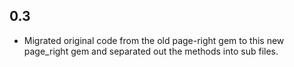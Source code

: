0.3
--------------------

- Migrated original code from the old page-right gem to this new page_right gem and separated out the methods into sub files.